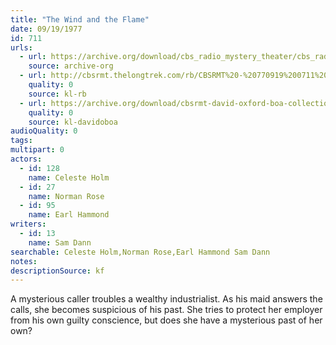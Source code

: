 ```yaml
---
title: "The Wind and the Flame"
date: 09/19/1977
id: 711
urls: 
  - url: https://archive.org/download/cbs_radio_mystery_theater/cbs_radio_mystery_theater-0701-0750.zip/cbs_radio_mystery_theater-0701-0750%2Fcbsrmt_0711_the_wind_and_the_flame.mp3
    source: archive-org
  - url: http://cbsrmt.thelongtrek.com/rb/CBSRMT%20-%20770919%200711%20The%20Wind%20and%20the%20Flame_WLNH-FM_rb.mp3
    quality: 0
    source: kl-rb
  - url: https://archive.org/download/cbsrmt-david-oxford-boa-collection/CBSRMT-770919-0711-The-Wind-and-the-Flame-(128-48)_WBBM-JE-{BoA}.mp3
    quality: 0
    source: kl-davidoboa
audioQuality: 0
tags: 
multipart: 0
actors:  
  - id: 128
    name: Celeste Holm  
  - id: 27
    name: Norman Rose  
  - id: 95
    name: Earl Hammond
writers:  
  - id: 13
    name: Sam Dann
searchable: Celeste Holm,Norman Rose,Earl Hammond Sam Dann
notes: 
descriptionSource: kf
---
```

A mysterious caller troubles a wealthy industrialist. As his maid answers the calls, she becomes suspicious of his past. She tries to protect her employer from his own guilty conscience, but does she have a mysterious past of her own?